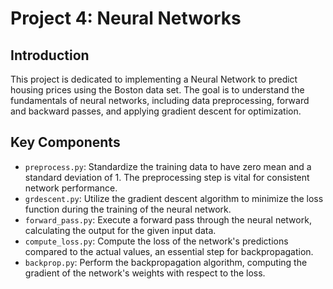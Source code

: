 # Project 4: Neural Networks

## Introduction
This project is dedicated to implementing a Neural Network to predict housing prices using the Boston data set. The goal is to understand the fundamentals of neural networks, including data preprocessing, forward and backward passes, and applying gradient descent for optimization.

## Key Components
- `preprocess.py`: Standardize the training data to have zero mean and a standard deviation of 1. The preprocessing step is vital for consistent network performance.
- `grdescent.py`: Utilize the gradient descent algorithm to minimize the loss function during the training of the neural network.
- `forward_pass.py`: Execute a forward pass through the neural network, calculating the output for the given input data.
- `compute_loss.py`: Compute the loss of the network's predictions compared to the actual values, an essential step for backpropagation.
- `backprop.py`: Perform the backpropagation algorithm, computing the gradient of the network's weights with respect to the loss.
